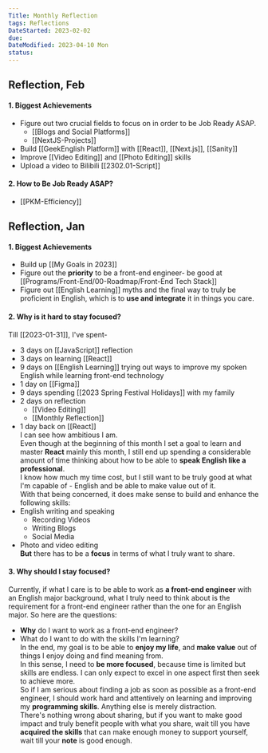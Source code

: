 ```yaml
---
Title: Monthly Reflection
tags: Reflections
DateStarted: 2023-02-02
due:
DateModified: 2023-04-10 Mon
status:
---
```


## Reflection, Feb

#### 1. Biggest Achievements

- Figure out two crucial fields to focus on in order to be Job Ready ASAP.
  - [[Blogs and Social Platforms]]
  - [[NextJS-Projects]]
- Build [[GeekEnglish Platform]] with [[React]], [[Next.js]], [[Sanity]]
- Improve [[Video Editing]] and [[Photo Editing]] skills
- Upload a video to Bilibili [[2302.01-Script]]

#### 2. How to Be Job Ready ASAP?

- [[PKM-Efficiency]]

## Reflection, Jan

#### 1. Biggest Achievements

- Build up [[My Goals in 2023]]
- Figure out the **priority** to be a front-end engineer- be good at [[Programs/Front-End/00-Roadmap/Front-End Tech Stack]]
- Figure out [[English Learning]] myths and the final way to truly be proficient in English, which is to **use and integrate** it in things you care.

#### 2. Why is it hard to stay focused?

Till [[2023-01-31]], I've spent-

- 3 days on [[JavaScript]] reflection
- 3 days on learning [[React]]
- 9 days on [[English Learning]] trying out ways to improve my spoken English while learning front-end technology
- 1 day on [[Figma]]
- 9 days spending [[2023 Spring Festival Holidays]] with my family
- 2 days on reflection
  - [[Video Editing]]
  - [[Monthly Reflection]]
- 1 day back on [[React]]  
  I can see how ambitious I am.  
  Even though at the beginning of this month I set a goal to learn and master **React** mainly this month, I still end up spending a considerable amount of time thinking about how to be able to **speak English like a professional**.  
  I know how much my time cost, but I still want to be truly good at what I'm capable of - English and be able to make value out of it.  
  With that being concerned, it does make sense to build and enhance the following skills:
- English writing and speaking
  - Recording Videos
  - Writing Blogs
  - Social Media
- Photo and video editing  
  **But** there has to be a **focus** in terms of what I truly want to share.

#### 3. Why should I stay focused?

Currently, if what I care is to be able to work as **a front-end engineer** with an English major background, what I truly need to think about is the requirement for a front-end engineer rather than the one for an English major. So here are the questions:

- **Why** do I want to work as a front-end engineer?
- What do I want to do with the skills I'm learning?  
  In the end, my goal is to be able to **enjoy my life**, and **make value** out of things I enjoy doing and find meaning from.  
  In this sense, I need to **be more focused**, because time is limited but skills are endless. I can only expect to excel in one aspect first then seek to achieve more.  
  So if I am serious about finding a job as soon as possible as a front-end engineer, I should work hard and attentively on learning and improving my **programming skills**. Anything else is merely distraction.  
  There's nothing wrong about sharing, but if you want to make good impact and truly benefit people with what you share, wait till you have **acquired the skills** that can make enough money to support yourself, wait till your **note** is good enough.
